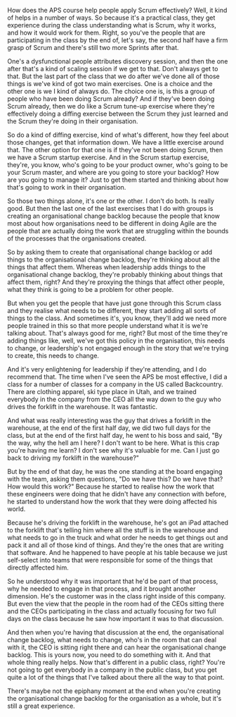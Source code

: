 How does the APS course help people apply Scrum effectively? Well, it kind of helps in a number of ways. So because it's a practical class, they get experience during the class understanding what is Scrum, why it works, and how it would work for them. Right, so you've the people that are participating in the class by the end of, let's say, the second half have a firm grasp of Scrum and there's still two more Sprints after that. 

One's a dysfunctional people attributes discovery session, and then the one after that's a kind of scaling session if we get to that. Don't always get to that. But the last part of the class that we do after we've done all of those things is we've kind of got two main exercises. One is a choice and the other one is we I kind of always do. The choice one is, is this a group of people who have been doing Scrum already? And if they've been doing Scrum already, then we do like a Scrum tune-up exercise where they're effectively doing a diffing exercise between the Scrum they just learned and the Scrum they're doing in their organisation. 

So do a kind of diffing exercise, kind of what's different, how they feel about those changes, get that information down. We have a little exercise around that. The other option for that one is if they've not been doing Scrum, then we have a Scrum startup exercise. And in the Scrum startup exercise, they're, you know, who's going to be your product owner, who's going to be your Scrum master, and where are you going to store your backlog? How are you going to manage it? Just to get them started and thinking about how that's going to work in their organisation. 

So those two things alone, it's one or the other. I don't do both. Is really good. But then the last one of the last exercises that I do with groups is creating an organisational change backlog because the people that know most about how organisations need to be different in doing Agile are the people that are actually doing the work that are struggling within the bounds of the processes that the organisations created. 

So by asking them to create that organisational change backlog or add things to the organisational change backlog, they're thinking about all the things that affect them. Whereas when leadership adds things to the organisational change backlog, they're probably thinking about things that affect them, right? And they're proxying the things that affect other people, what they think is going to be a problem for other people. 

But when you get the people that have just gone through this Scrum class and they realise what needs to be different, they start adding all sorts of things to the class. And sometimes it's, you know, they'll add we need more people trained in this so that more people understand what it is we're talking about. That's always good for me, right? But most of the time they're adding things like, well, we've got this policy in the organisation, this needs to change, or leadership's not engaged enough in the story that we're trying to create, this needs to change. 

And it's very enlightening for leadership if they're attending, and I do recommend that. The time when I've seen the APS be most effective, I did a class for a number of classes for a company in the US called Backcountry. There are clothing apparel, ski type place in Utah, and we trained everybody in the company from the CEO all the way down to the guy who drives the forklift in the warehouse. It was fantastic. 

And what was really interesting was the guy that drives a forklift in the warehouse, at the end of the first half day, we did two full days for the class, but at the end of the first half day, he went to his boss and said, "By the way, why the hell am I here? I don't want to be here. What is this crap you're having me learn? I don't see why it's valuable for me. Can I just go back to driving my forklift in the warehouse?" 

But by the end of that day, he was the one standing at the board engaging with the team, asking them questions, "Do we have this? Do we have that? How would this work?" Because he started to realise how the work that these engineers were doing that he didn't have any connection with before, he started to understand how the work that they were doing affected his world. 

Because he's driving the forklift in the warehouse, he's got an iPad attached to the forklift that's telling him where all the stuff is in the warehouse and what needs to go in the truck and what order he needs to get things out and pack it and all of those kind of things. And they're the ones that are writing that software. And he happened to have people at his table because we just self-select into teams that were responsible for some of the things that directly affected him. 

So he understood why it was important that he'd be part of that process, why he needed to engage in that process, and it brought another dimension. He's the customer was in the class right inside of this company. But even the view that the people in the room had of the CEOs sitting there and the CEOs participating in the class and actually focusing for two full days on the class because he saw how important it was to that discussion. 

And then when you're having that discussion at the end, the organisational change backlog, what needs to change, who's in the room that can deal with it, the CEO is sitting right there and can hear the organisational change backlog. This is yours now, you need to do something with it. And that whole thing really helps. Now that's different in a public class, right? You're not going to get everybody in a company in the public class, but you get quite a lot of the things that I've talked about there all the way to that point. 

There's maybe not the epiphany moment at the end when you're creating the organisational change backlog for the organisation as a whole, but it's still a great experience.